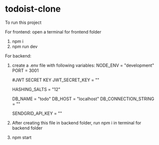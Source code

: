 # todoist-clone

To run this project

For frontend:
open a terminal for frontend folder
1. npm i
2. npm run dev

For backend:
1. create a .env file with following variables:
    NODE_ENV = "development"
    PORT = 3001

    #JWT SECRET KEY
    JWT_SECRET_KEY = ""

    HASHING_SALTS = "12"

    DB_NAME = "todo"
    DB_HOST = "localhost"
    DB_CONNECTION_STRING = ""

    SENDGRID_API_KEY = ""
   
3. After creating this file in backend folder, run npm i in terminal for backend folder
4. npm start
